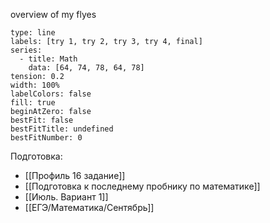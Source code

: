 overview of my flyes
```chart
type: line
labels: [try 1, try 2, try 3, try 4, final]
series:
  - title: Math
    data: [64, 74, 78, 64, 78]
tension: 0.2
width: 100%
labelColors: false
fill: true
beginAtZero: false
bestFit: false
bestFitTitle: undefined
bestFitNumber: 0
```
Подготовка:
- [[Профиль 16 задание]]
- [[Подготовка к последнему пробнику по математике]]
- [[Июль. Вариант 1]]
- [[ЕГЭ/Математика/Сентябрь]]